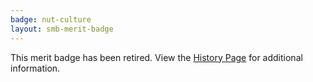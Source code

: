 ```yaml
---
badge: nut-culture
layout: smb-merit-badge
---
```


This merit badge has been retired. View the [History Page](history/) for additional information.
